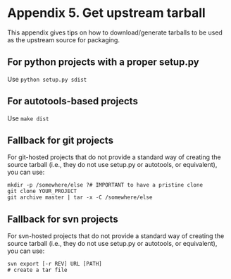 # Appendix 5. Get upstream tarball

This appendix gives tips on how to download/generate tarballs to be used as
the upstream source for packaging.

## For python projects with a proper setup.py

Use `python setup.py sdist`

## For autotools-based projects

Use `make dist`

## Fallback for git projects 

For git-hosted projects that do not provide a standard way of creating the 
source tarball (i.e., they do not use setup.py or autotools, or equivalent), 
you can use:

```
mkdir -p /somewhere/else ?# IMPORTANT to have a pristine clone
git clone YOUR_PROJECT
git archive master | tar -x -C /somewhere/else
```

## Fallback for svn projects 

For svn-hosted projects that do not provide a standard way of creating the 
source tarball (i.e., they do not use setup.py or autotools, or equivalent), 
you can use:

```
svn export [-r REV] URL [PATH]
# create a tar file
```
